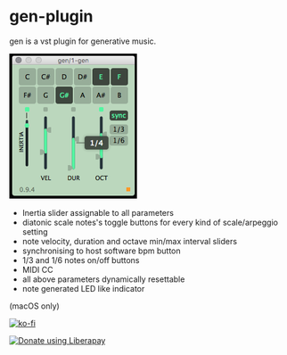# gen-plugin
gen is a vst plugin for generative music.

![gen's UI](https://github.com/pd3v/gen-plugin/blob/master/gen%200.9.4%20UI.png)

- Inertia slider assignable to all parameters
- diatonic scale notes's toggle buttons for every kind of scale/arpeggio setting
- note velocity, duration and octave min/max interval sliders
- synchronising to host software bpm button
- 1/3 and 1/6 notes on/off buttons
- MIDI CC
- all above parameters dynamically resettable
- note generated LED like indicator 

(macOS only)

[![ko-fi](https://www.ko-fi.com/img/donate_sm.png)](https://ko-fi.com/R5R3NI63)

<noscript><a href="https://liberapay.com/pd3v/donate"><img alt="Donate using Liberapay" src="https://liberapay.com/assets/widgets/donate.svg"></a></noscript>

